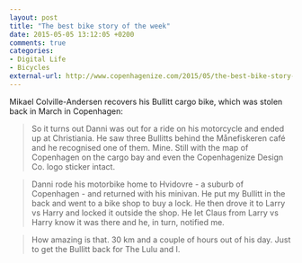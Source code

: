 ```yaml
---
layout: post
title: "The best bike story of the week"
date: 2015-05-05 13:12:05 +0200
comments: true
categories:
- Digital Life
- Bicycles
external-url: http://www.copenhagenize.com/2015/05/the-best-bike-story-this-week.html
---
```


Mikael Colville-Andersen recovers his Bullitt cargo bike, which was stolen back in March in Copenhagen:

> So it turns out Danni was out for a ride on his motorcycle and ended up at Christiania. He saw three Bullitts behind the Månefiskeren café and he recognised one of them. Mine. Still with the map of Copenhagen on the cargo bay and even the Copenhagenize Design Co. logo sticker intact.

> Danni rode his motorbike home to Hvidovre - a suburb of Copenhagen - and returned with his minivan. He put my Bullitt in the back and went to a bike shop to buy a lock. He then drove it to Larry vs Harry and locked it outside the shop. He let Claus from Larry vs Harry know it was there and he, in turn, notified me.

> How amazing is that. 30 km and a couple of hours out of his day. Just to get the Bullitt back for The Lulu and I.